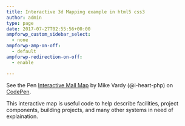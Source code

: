 ```yaml
---
title: Interactive 3d Mapping example in html5 css3
author: admin
type: page
date: 2017-07-27T02:55:56+00:00
ampforwp_custom_sidebar_select:
  - none
ampforwp-amp-on-off:
  - default
ampforwp-redirection-on-off:
  - enable

---
```

<p data-height="265" data-theme-id="0" data-slug-hash="greQbY" data-default-tab="html,result" data-user="i-heart-php" data-embed-version="2" data-pen-title="Interactive Mall Map" class="codepen">
  See the Pen <a href="http://codepen.io/i-heart-php/pen/greQbY/">Interactive Mall Map</a> by Mike Vardy (@i-heart-php) on <a href="http://codepen.io">CodePen</a>.
</p>



This interactive map is useful code to help describe facilities, project components, building projects, and many other systems in need of explaination.